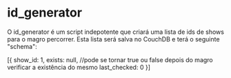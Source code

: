 id_generator
============

O id_generator é um script indepotente que criará uma lista de ids de shows
para o magro percorrer. Esta lista será salva no CouchDB e terá o seguinte "schema":

[{
    show_id: 1,
    exists: null, //pode se tornar true ou false depois do magro verificar a existência do mesmo
    last_checked: 0 
}]
